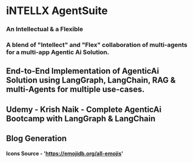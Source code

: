 # iNTELLX AgentSuite 
### An Intellectual & a Flexible ###
### A blend of "Intellect" and "Flex" collaboration of multi-agents for a multi-app Agentic Ai Solution. ###

## End-to-End Implementation of AgenticAi Solution using LangGraph, LangChain, RAG & multi-Agents for multiple use-cases.
## Udemy - Krish Naik - Complete AgenticAi Bootcamp with LangGraph & LangChain

## Blog Generation

#### Icons Source - 'https://emojidb.org/all-emojis'


